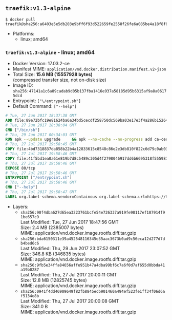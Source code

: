 ## `traefik:v1.3-alpine`

```console
$ docker pull traefik@sha256:a6403e5e5db203e9bff6f93d522659fe2558f26fe6a085be4a18f8f89032d590
```

-	Platforms:
	-	linux; amd64

### `traefik:v1.3-alpine` - linux; amd64

-	Docker Version: 17.03.2-ce
-	Manifest MIME: `application/vnd.docker.distribution.manifest.v2+json`
-	Total Size: **15.6 MB (15557928 bytes)**  
	(compressed transfer size, not on-disk size)
-	Image ID: `sha256:47141a1c6a89cadab9d05b137fba1416e937a58185d95b6315af9a8a06175dcd`
-	Entrypoint: `["\/entrypoint.sh"]`
-	Default Command: `["--help"]`

```dockerfile
# Tue, 27 Jun 2017 18:37:38 GMT
ADD file:89e72bfc19e81624ba6a34bd5cecdf258750dc569ba03e17e3f4a286b1526461 in / 
# Tue, 27 Jun 2017 18:38:04 GMT
CMD ["/bin/sh"]
# Thu, 29 Jun 2017 00:34:03 GMT
RUN apk --update upgrade     && apk --no-cache --no-progress add ca-certificates     && rm -rf /var/cache/apk/*
# Thu, 27 Jul 2017 19:58:45 GMT
COPY file:4bd7318837da858b22b4a12833615c8548c86e2e3db810f822c6d79c0ab03fb0 in /usr/local/bin/ 
# Thu, 27 Jul 2017 19:58:46 GMT
COPY file:41f5bd1ea0a61e819b7d8c5489c305d4f2798046917dd6b6695318f555981727 in / 
# Thu, 27 Jul 2017 19:58:46 GMT
EXPOSE 80/tcp
# Thu, 27 Jul 2017 19:58:46 GMT
ENTRYPOINT ["/entrypoint.sh"]
# Thu, 27 Jul 2017 19:58:46 GMT
CMD ["--help"]
# Thu, 27 Jul 2017 19:58:47 GMT
LABEL org.label-schema.vendor=Containous org.label-schema.url=https://traefik.io org.label-schema.name=Traefik org.label-schema.description=A modern reverse-proxy org.label-schema.version=v1.3.4 org.label-schema.docker.schema-version=1.0
```

-	Layers:
	-	`sha256:90f4dba627d65ea3223761bcfe54e726337a919fe98117ef107914f91be657c9`  
		Last Modified: Tue, 27 Jun 2017 18:47:56 GMT  
		Size: 2.4 MB (2385007 bytes)  
		MIME: application/vnd.docker.image.rootfs.diff.tar.gzip
	-	`sha256:bda6150311e39a452548116345e35aac3673b0ad9c56eca12d277d7db4bed6c6`  
		Last Modified: Thu, 29 Jun 2017 23:07:52 GMT  
		Size: 346.8 KB (346835 bytes)  
		MIME: application/vnd.docker.image.rootfs.diff.tar.gzip
	-	`sha256:9fb5e34ffa84656affe951b47a4dba99bf6c7a6f0d7af655d0bbda41a19b0287`  
		Last Modified: Thu, 27 Jul 2017 20:00:11 GMT  
		Size: 12.8 MB (12825745 bytes)  
		MIME: application/vnd.docker.image.rootfs.diff.tar.gzip
	-	`sha256:0941f4dd46909649f82fb8845ecb901460a494ef523fe1ff34f06d6af5134e8b`  
		Last Modified: Thu, 27 Jul 2017 20:00:08 GMT  
		Size: 341.0 B  
		MIME: application/vnd.docker.image.rootfs.diff.tar.gzip
